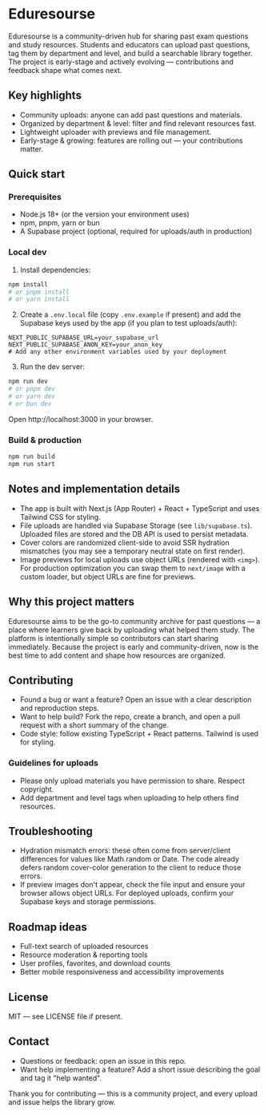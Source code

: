 # Eduresourse

Eduresourse is a community-driven hub for sharing past exam questions and study resources. Students and educators can upload past questions, tag them by department and level, and build a searchable library together. The project is early-stage and actively evolving — contributions and feedback shape what comes next.

## Key highlights

- Community uploads: anyone can add past questions and materials.
- Organized by department & level: filter and find relevant resources fast.
- Lightweight uploader with previews and file management.
- Early-stage & growing: features are rolling out — your contributions matter.

## Quick start

### Prerequisites

- Node.js 18+ (or the version your environment uses)
- npm, pnpm, yarn or bun
- A Supabase project (optional, required for uploads/auth in production)

### Local dev

1. Install dependencies:

```bash
npm install
# or pnpm install
# or yarn install
```

2. Create a `.env.local` file (copy `.env.example` if present) and add the Supabase keys used by the app (if you plan to test uploads/auth):

```env
NEXT_PUBLIC_SUPABASE_URL=your_supabase_url
NEXT_PUBLIC_SUPABASE_ANON_KEY=your_anon_key
# Add any other environment variables used by your deployment
```

3. Run the dev server:

```bash
npm run dev
# or pnpm dev
# or yarn dev
# or bun dev
```

Open http://localhost:3000 in your browser.

### Build & production

```bash
npm run build
npm run start
```

## Notes and implementation details

- The app is built with Next.js (App Router) + React + TypeScript and uses Tailwind CSS for styling.
- File uploads are handled via Supabase Storage (see `lib/supabase.ts`). Uploaded files are stored and the DB API is used to persist metadata.
- Cover colors are randomized client-side to avoid SSR hydration mismatches (you may see a temporary neutral state on first render).
- Image previews for local uploads use object URLs (rendered with `<img>`). For production optimization you can swap them to `next/image` with a custom loader, but object URLs are fine for previews.

## Why this project matters

Eduresourse aims to be the go-to community archive for past questions — a place where learners give back by uploading what helped them study. The platform is intentionally simple so contributors can start sharing immediately. Because the project is early and community-driven, now is the best time to add content and shape how resources are organized.

## Contributing

- Found a bug or want a feature? Open an issue with a clear description and reproduction steps.
- Want to help build? Fork the repo, create a branch, and open a pull request with a short summary of the change.
- Code style: follow existing TypeScript + React patterns. Tailwind is used for styling.

### Guidelines for uploads

- Please only upload materials you have permission to share. Respect copyright.
- Add department and level tags when uploading to help others find resources.

## Troubleshooting

- Hydration mismatch errors: these often come from server/client differences for values like Math.random or Date. The code already defers random cover-color generation to the client to reduce those errors.
- If preview images don't appear, check the file input and ensure your browser allows object URLs. For deployed uploads, confirm your Supabase keys and storage permissions.

## Roadmap ideas

- Full-text search of uploaded resources
- Resource moderation & reporting tools
- User profiles, favorites, and download counts
- Better mobile responsiveness and accessibility improvements

## License

MIT — see LICENSE file if present.

## Contact

- Questions or feedback: open an issue in this repo.
- Want help implementing a feature? Add a short issue describing the goal and tag it "help wanted".

Thank you for contributing — this is a community project, and every upload and issue helps the library grow.
